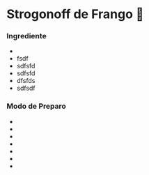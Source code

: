# Strogonoff de Frango :chicken:

### Ingrediente

- 
- fsdf
- sdfsfd
- sdfsfd
- dfsfds
- sdfsdf

### Modo de Preparo

- 
-  
-  
-  
-  
-  
- 






